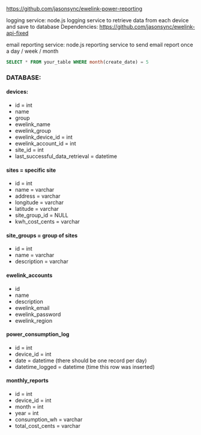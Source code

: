https://github.com/jasonsync/ewelink-power-reporting

logging service:
node.js logging service to retrieve data from each device and save to database
Dependencies: https://github.com/jasonsync/ewelink-api-fixed

email reporting service:
node.js reporting service to send email report once a day / week / month

  ```sql
  SELECT * FROM your_table WHERE month(create_date) = 5
  ```



### DATABASE:

#### devices:
 - id = int
 - name
 - group
 - ewelink_name
 - ewelink_group
 - ewelink_device_id = int
 - ewelink_account_id = int
 - site_id = int
 - last_successful_data_retrieval = datetime


#### sites = specific site
 - id = int
 - name = varchar
 - address = varchar
 - longitude = varchar
 - latitude = varchar
 - site_group_id = NULL
 - kwh_cost_cents = varchar

#### site_groups = group of sites
 - id = int
 - name = varchar
 - description = varchar

#### ewelink_accounts
- id
- name
- description
- ewelink_email
- ewelink_password
- ewelink_region

#### power_consumption_log
 - id = int
 - device_id = int
 - date = datetime (there should be one record per day)
 - datetime_logged = datetime (time this row was inserted)

#### monthly_reports
 - id = int
 - device_id = int
 - month = int
 - year = int
 - consumption_wh = varchar
 - total_cost_cents = varchar
